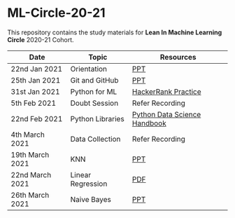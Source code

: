 # ML-Circle-20-21

This repository contains the study materials for **Lean In Machine Learning Circle** 2020-21 Cohort.


| **Date** | **Topic**      | **Resources** |
| ----------- | ----------- | ------ |
| 22nd Jan 2021 | Orientation | [PPT](https://docs.google.com/presentation/d/1joWnB6phSjtm8Bx7-_ZhTHtJtCEn_946L2lHlIxUp3k/edit#slide=id.p) |
| 25th Jan 2021 | Git and GitHub  | [PPT](https://docs.google.com/presentation/d/1S8a59Hu99XCGDi93vXIhcQbITvq4OU1db3kEI3r3-Q4/edit?usp=sharing) |
| 31st Jan 2021 | Python for ML | [HackerRank Practice](https://www.hackerrank.com/domains/python) |
| 5th Feb 2021 | Doubt Session | Refer Recording |
| 22nd Feb 2021 | Python Libraries | [Python Data Science Handbook](https://jakevdp.github.io/PythonDataScienceHandbook/) |
| 4th March 2021 | Data Collection | Refer Recording |
| 19th March 2021 | KNN | [PPT](https://drive.google.com/file/d/17Sai9eazfJfeS7ezGglFxc4vtbHNtWoM/view?usp=sharing) |
| 22nd March 2021 | Linear Regression | [PDF](https://drive.google.com/file/d/1mQzSA8XytkvJWsHFhNBbogjkU8v1Ybfe/view?usp=sharing) |
| 26th March 2021 | Naive Bayes | [PPT](https://drive.google.com/file/d/1istFLUnPMap-i-To-DQ0M6Df6YvwJR3y/view?usp=sharing) |
